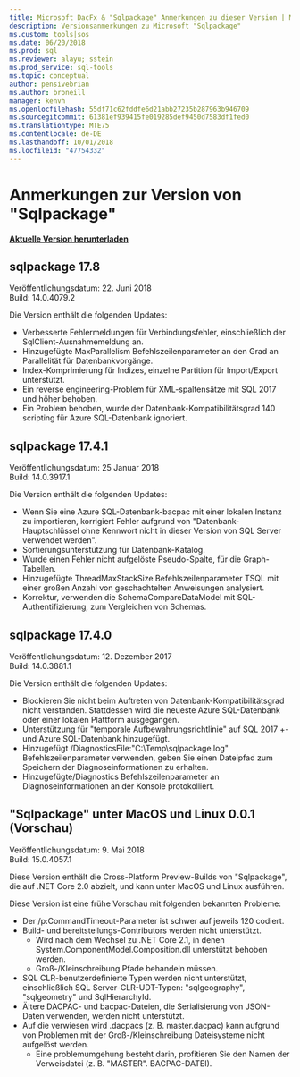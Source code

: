 ```yaml
---
title: Microsoft DacFx & "Sqlpackage" Anmerkungen zu dieser Version | Microsoft-Dokumentation
description: Versionsanmerkungen zu Microsoft "Sqlpackage"
ms.custom: tools|sos
ms.date: 06/20/2018
ms.prod: sql
ms.reviewer: alayu; sstein
ms.prod_service: sql-tools
ms.topic: conceptual
author: pensivebrian
ms.author: broneill
manager: kenvh
ms.openlocfilehash: 55df71c62fddfe6d21abb27235b287963b946709
ms.sourcegitcommit: 61381ef939415fe019285def9450d7583df1fed0
ms.translationtype: MTE75
ms.contentlocale: de-DE
ms.lasthandoff: 10/01/2018
ms.locfileid: "47754332"
---
```

# <a name="sqlpackage-release-notes"></a>Anmerkungen zur Version von "Sqlpackage"

**[Aktuelle Version herunterladen](sqlpackage-download.md)**

## <a name="sqlpackage-178"></a>sqlpackage 17.8

Veröffentlichungsdatum: 22. Juni 2018  
Build: 14.0.4079.2  

Die Version enthält die folgenden Updates:

- Verbesserte Fehlermeldungen für Verbindungsfehler, einschließlich der SqlClient-Ausnahmemeldung an.
- Hinzugefügte MaxParallelism Befehlszeilenparameter an den Grad an Parallelität für Datenbankvorgänge.
- Index-Komprimierung für Indizes, einzelne Partition für Import/Export unterstützt.
- Ein reverse engineering-Problem für XML-spaltensätze mit SQL 2017 und höher behoben.
- Ein Problem behoben, wurde der Datenbank-Kompatibilitätsgrad 140 scripting für Azure SQL-Datenbank ignoriert.

## <a name="sqlpackage-1741"></a>sqlpackage 17.4.1

Veröffentlichungsdatum: 25 Januar 2018  
Build: 14.0.3917.1

Die Version enthält die folgenden Updates:

- Wenn Sie eine Azure SQL-Datenbank-bacpac mit einer lokalen Instanz zu importieren, korrigiert Fehler aufgrund von "Datenbank-Hauptschlüssel ohne Kennwort nicht in dieser Version von SQL Server verwendet werden".
- Sortierungsunterstützung für Datenbank-Katalog.
- Wurde einen Fehler nicht aufgelöste Pseudo-Spalte, für die Graph-Tabellen.
- Hinzugefügte ThreadMaxStackSize Befehlszeilenparameter TSQL mit einer großen Anzahl von geschachtelten Anweisungen analysiert.
- Korrektur, verwenden die SchemaCompareDataModel mit SQL-Authentifizierung, zum Vergleichen von Schemas.

## <a name="sqlpackage-1740"></a>sqlpackage 17.4.0

Veröffentlichungsdatum: 12. Dezember 2017  
Build: 14.0.3881.1

Die Version enthält die folgenden Updates:

- Blockieren Sie nicht beim Auftreten von Datenbank-Kompatibilitätsgrad nicht verstanden. Stattdessen wird die neueste Azure SQL-Datenbank oder einer lokalen Plattform ausgegangen.
- Unterstützung für "temporale Aufbewahrungsrichtlinie" auf SQL 2017 +- und Azure SQL-Datenbank hinzugefügt.
- Hinzugefügt /DiagnosticsFile:"C:\Temp\sqlpackage.log" Befehlszeilenparameter verwenden, geben Sie einen Dateipfad zum Speichern der Diagnoseinformationen zu erhalten.
- Hinzugefügte/Diagnostics Befehlszeilenparameter an Diagnoseinformationen an der Konsole protokolliert.

## <a name="sqlpackage-on-macos-and-linux-001-preview"></a>"Sqlpackage" unter MacOS und Linux 0.0.1 (Vorschau)

Veröffentlichungsdatum: 9. Mai 2018  
Build: 15.0.4057.1

Diese Version enthält die Cross-Platform Preview-Builds von "Sqlpackage", die auf .NET Core 2.0 abzielt, und kann unter MacOS und Linux ausführen. 

Diese Version ist eine frühe Vorschau mit folgenden bekannten Probleme:

- Der /p:CommandTimeout-Parameter ist schwer auf jeweils 120 codiert.
- Build- und bereitstellungs-Contributors werden nicht unterstützt.
  - Wird nach dem Wechsel zu .NET Core 2.1, in denen System.ComponentModel.Composition.dll unterstützt behoben werden.
  - Groß-/Kleinschreibung Pfade behandeln müssen.
- SQL CLR-benutzerdefinierte Typen werden nicht unterstützt, einschließlich SQL Server-CLR-UDT-Typen: "sqlgeography", "sqlgeometry" und SqlHierarchyId.
- Ältere DACPAC- und bacpac-Dateien, die Serialisierung von JSON-Daten verwenden, werden nicht unterstützt.
- Auf die verwiesen wird .dacpacs (z. B. master.dacpac) kann aufgrund von Problemen mit der Groß-/Kleinschreibung Dateisysteme nicht aufgelöst werden.
  - Eine problemumgehung besteht darin, profitieren Sie den Namen der Verweisdatei (z. B. "MASTER". BACPAC-DATEI).
